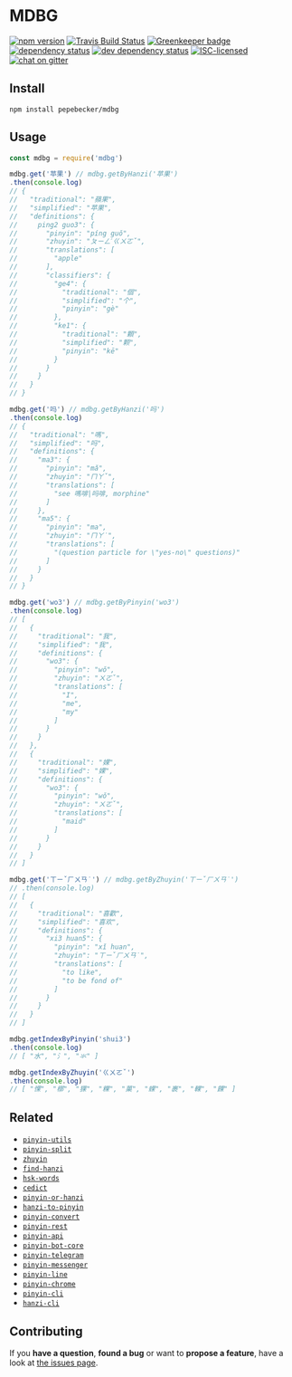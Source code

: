 # MDBG

[![npm version](https://img.shields.io/npm/v/mdbg.svg)](https://www.npmjs.com/package/mdbg)
[![Travis Build Status](https://travis-ci.org/pepebecker/mdbg.svg)](https://travis-ci.org/pepebecker/mdbg)
[![Greenkeeper badge](https://badges.greenkeeper.io/pepebecker/mdbg.svg)](https://greenkeeper.io/)
[![dependency status](https://img.shields.io/david/pepebecker/mdbg.svg)](https://david-dm.org/pepebecker/mdbg)
[![dev dependency status](https://img.shields.io/david/dev/pepebecker/mdbg.svg)](https://david-dm.org/pepebecker/mdbg#info=devDependencies)
[![ISC-licensed](https://img.shields.io/github/license/pepebecker/mdbg.svg)](https://choosealicense.com/licenses/isc/)
[![chat on gitter](https://badges.gitter.im/pepebecker.svg)](https://gitter.im/pepebecker)

## Install

```shell
npm install pepebecker/mdbg
```

## Usage

```js
const mdbg = require('mdbg')

mdbg.get('苹果') // mdbg.getByHanzi('苹果')
.then(console.log)
// {
//   "traditional": "蘋果",
//   "simplified": "苹果",
//   "definitions": {
//     ping2 guo3": {
//       "pinyin": "píng guǒ",
//       "zhuyin": "ㄆㄧㄥˊㄍㄨㄛˇ",
//       "translations": [
//         "apple"
//       ],
//       "classifiers": {
//         "ge4": {
//           "traditional": "個",
//           "simplified": "个",
//           "pinyin": "gè"
//         },
//         "ke1": {
//           "traditional": "顆",
//           "simplified": "颗",
//           "pinyin": "kē"
//         }
//       }
//     }
//   }
// }

mdbg.get('吗') // mdbg.getByHanzi('吗')
.then(console.log)
// {
//   "traditional": "嗎",
//   "simplified": "吗",
//   "definitions": {
//     "ma3": {
//       "pinyin": "mǎ",
//       "zhuyin": "ㄇㄚˇ",
//       "translations": [
//         "see 嗎啡|吗啡, morphine"
//       ]
//     },
//     "ma5": {
//       "pinyin": "ma",
//       "zhuyin": "ㄇㄚ˙",
//       "translations": [
//         "(question particle for \"yes-no\" questions)"
//       ]
//     }
//   }
// }

mdbg.get('wo3') // mdbg.getByPinyin('wo3')
.then(console.log)
// [
//   {
//     "traditional": "我",
//     "simplified": "我",
//     "definitions": {
//       "wo3": {
//         "pinyin": "wǒ",
//         "zhuyin": "ㄨㄛˇ",
//         "translations": [
//           "I",
//           "me",
//           "my"
//         ]
//       }
//     }
//   },
//   {
//     "traditional": "婐",
//     "simplified": "婐",
//     "definitions": {
//       "wo3": {
//         "pinyin": "wǒ",
//         "zhuyin": "ㄨㄛˇ",
//         "translations": [
//           "maid"
//         ]
//       }
//     }
//   }
// ]

mdbg.get('ㄒㄧˇㄏㄨㄢ˙') // mdbg.getByZhuyin('ㄒㄧˇㄏㄨㄢ˙')
// .then(console.log)
// [
//   {
//     "traditional": "喜歡",
//     "simplified": "喜欢",
//     "definitions": {
//       "xi3 huan5": {
//         "pinyin": "xǐ huan",
//         "zhuyin": "ㄒㄧˇㄏㄨㄢ˙",
//         "translations": [
//           "to like",
//           "to be fond of"
//         ]
//       }
//     }
//   }
// ]

mdbg.getIndexByPinyin('shui3')
.then(console.log)
// [ "水", "氵", "氺" ]

mdbg.getIndexByZhuyin('ㄍㄨㄛˇ')
.then(console.log)
// [ "惈", "槨", "猓", "粿", "菓", "蜾", "裹", "輠", "餜" ]
```

## Related

- [`pinyin-utils`](https://github.com/pepebecker/pinyin-utils)
- [`pinyin-split`](https://github.com/pepebecker/pinyin-split)
- [`zhuyin`](https://github.com/pepebecker/zhuyin)
- [`find-hanzi`](https://github.com/pepebecker/find-hanzi)
- [`hsk-words`](https://github.com/pepebecker/hsk-words)
- [`cedict`](https://github.com/pepebecker/cedict)
- [`pinyin-or-hanzi`](https://github.com/pepebecker/pinyin-or-hanzi)
- [`hanzi-to-pinyin`](https://github.com/pepebecker/hanzi-to-pinyin)
- [`pinyin-convert`](https://github.com/pepebecker/pinyin-convert)
- [`pinyin-rest`](https://github.com/pepebecker/pinyin-rest)
- [`pinyin-api`](https://github.com/pepebecker/pinyin-api)
- [`pinyin-bot-core`](https://github.com/pepebecker/pinyin-bot-core)
- [`pinyin-telegram`](https://github.com/pepebecker/pinyin-telegram)
- [`pinyin-messenger`](https://github.com/pepebecker/pinyin-messenger)
- [`pinyin-line`](https://github.com/pepebecker/pinyin-line)
- [`pinyin-chrome`](https://github.com/pepebecker/pinyin-chrome)
- [`pinyin-cli`](https://github.com/pepebecker/pinyin-cli)
- [`hanzi-cli`](https://github.com/pepebecker/hanzi-cli)

## Contributing

If you **have a question**, **found a bug** or want to **propose a feature**, have a look at [the issues page](https://github.com/pepebecker/mdbg/issues).
